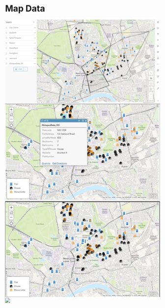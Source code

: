 # Map Data

<img src="/Images/Static Map 1.png">
<img src="/Images/Static Map 2.png">
<img src="/Images/Static Map 3.png">
<img src="/Images/Static Map Data 1.png">
